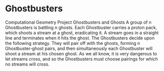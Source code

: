 # Ghostbusters
Computational Geometry Project
Ghostbusters and Ghosts
A group of n Ghostbusters is battling n ghosts. Each Ghostbuster carries a proton pack, which
shoots a stream at a ghost, eradicating it. A stream goes in a straight line and terminates when it
hits the ghost. The Ghostbusters decide upon the following strategy. They will pair off with the
ghosts, forming n Ghostbuster-ghost pairs, and then simultaneously each Ghostbuster will shoot a
stream at his chosen ghost. As we all know, it is very dangerous to let streams cross, and so the
Ghostbusters must choose pairings for which no streams will cross.
